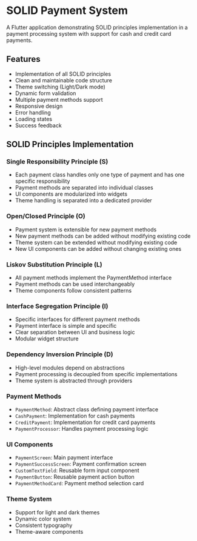 # SOLID Payment System

A Flutter application demonstrating SOLID principles implementation in a payment processing system with support for cash and credit card payments.

## Features

- Implementation of all SOLID principles
- Clean and maintainable code structure
- Theme switching (Light/Dark mode)
- Dynamic form validation
- Multiple payment methods support
- Responsive design
- Error handling
- Loading states
- Success feedback

## SOLID Principles Implementation

### Single Responsibility Principle (S)
- Each payment class handles only one type of payment and has one specific responsibility
- Payment methods are separated into individual classes
- UI components are modularized into widgets
- Theme handling is separated into a dedicated provider

### Open/Closed Principle (O)
- Payment system is extensible for new payment methods
- New payment methods can be added without modifying existing code
- Theme system can be extended without modifying existing code
- New UI components can be added without changing existing ones

### Liskov Substitution Principle (L)
- All payment methods implement the PaymentMethod interface
- Payment methods can be used interchangeably
- Theme components follow consistent patterns

### Interface Segregation Principle (I)
- Specific interfaces for different payment methods
- Payment interface is simple and specific
- Clear separation between UI and business logic
- Modular widget structure

### Dependency Inversion Principle (D)
- High-level modules depend on abstractions
- Payment processing is decoupled from specific implementations
- Theme system is abstracted through providers

### Payment Methods
- `PaymentMethod`: Abstract class defining payment interface
- `CashPayment`: Implementation for cash payments
- `CreditPayment`: Implementation for credit card payments
- `PaymentProcessor`: Handles payment processing logic

### UI Components
- `PaymentScreen`: Main payment interface
- `PaymentSuccessScreen`: Payment confirmation screen
- `CustomTextField`: Reusable form input component
- `PaymentButton`: Reusable payment action button
- `PaymentMethodCard`: Payment method selection card

### Theme System
- Support for light and dark themes
- Dynamic color system
- Consistent typography
- Theme-aware components